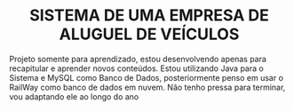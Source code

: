 <h1 align=center>SISTEMA DE UMA EMPRESA DE ALUGUEL DE VEÍCULOS</h1>

<p>Projeto somente para aprendizado, estou desenvolvendo apenas para recapitular e aprender novos conteúdos. Estou utilizando Java para o Sistema e MySQL como Banco de Dados, posteriormente penso em usar o RailWay como banco de dados em nuvem. Não tenho pressa para terminar, vou adaptando ele ao longo do ano</p>
